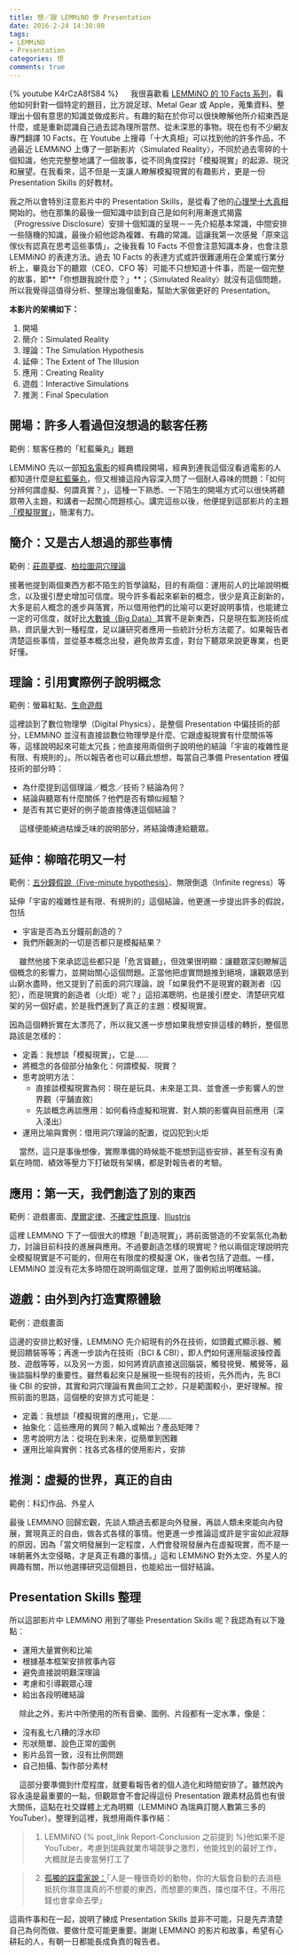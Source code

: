 ```yaml
---
title: 想／跟 LEMMiNO 學 Presentation
date: 2016-2-24 14:30:00
tags: 
- LEMMiNO
- Presentation
categories: 想
comments: true
---
```

{% youtube K4rCzA8fS84 %}
　
我很喜歡看 [LEMMiNO 的 10 Facts 系列](https://www.youtube.com/user/Top10Memes)，看他如何針對一個特定的題目，比方說足球、Metal Gear 或 Apple，蒐集資料、整理出十個有意思的知識並做成影片。有趣的點在於你可以很快瞭解他所介紹東西是什麼，或是重新認識自己過去認為理所當然、從未深思的事物。現在也有不少網友專門翻譯 10 Facts，在 Youtube 上搜尋「十大真相」可以找到他的許多作品，不過最近 LEMMiNO 上傳了一部新影片〈Simulated Reality〉，不同於過去零碎的十個知識，他完完整整地講了一個故事，從不同角度探討「模擬現實」的起源、現況和展望。在我看來，這不但是一支讓人瞭解模擬現實的有趣影片，更是一份 Presentation Skills 的好教材。<!--more-->

我之所以會特別注意影片中的 Presentation Skills，是從看了他的[心理學十大真相](https://www.youtube.com/watch?v=Oons6amow3I)開始的。他在那集的最後一個知識中談到自己是如何利用漸進式揭露（Progressive Disclosure）安排十個知識的呈現－－先介紹基本常識，中間安排一些隨機的知識，最後介紹他認為複雜、有趣的常識。這讓我第一次感覺「原來這傢伙有認真在思考這些事情」，之後我看 10 Facts 不但會注意知識本身，也會注意 LEMMiNO 的表達方法。過去 10 Facts 的表達方式或許很難運用在企業或行業分析上，畢竟台下的聽眾（CEO、CFO 等）可能不只想知道十件事，而是一個完整的故事，即**「你想跟我說什麼？」**；〈Simulated Reality〉就沒有這個問題，所以我覺得這值得分析、整理出幾個重點，幫助大家做更好的 Presentation。

**本影片的架構如下：**
1. 開場
2. 簡介：Simulated Reality
3. 理論：The Simulation Hypothesis
4. 延伸：The Extent of The Illusion
5. 應用：Creating Reality
6. 遊戲：Interactive Simulations
7. 推測：Final Speculation

## 開場：許多人看過但沒想過的駭客任務
範例：駭客任務的「紅藍藥丸」難題

LEMMiNO 先以一部[知名電影](https://zh.wikipedia.org/zh-tw/%E9%BB%91%E5%AE%A2%E5%B8%9D%E5%9B%BD%E7%B3%BB%E5%88%97)的經典橋段開場，經典到連我這個沒看過電影的人都知道什麼是[紅藍藥丸](https://www.youtube.com/watch?v=hi9w5dG5ANY)，但又根據這段內容深入問了一個耐人尋味的問題：「如何分辨何謂虛擬、何謂真實？」，這種一下熟悉、一下陌生的開場方式可以很快將聽眾帶入主題，和講者一起關心問題核心。講完這些以後，他便提到這部影片的主題[「模擬現實」](https://zh.wikipedia.org/zh-hant/%E6%A8%A1%E6%93%AC%E7%8F%BE%E5%AF%A6)，簡潔有力。

## 簡介：又是古人想過的那些事情
範例：[莊周夢蝶](https://zh.wikipedia.org/wiki/%E5%BA%84%E5%91%A8%E6%A2%A6%E8%9D%B6)、[柏拉圖洞穴理論](https://zh.wikipedia.org/zh-hant/%E5%9C%B0%E7%A9%B4%E5%AF%93%E8%A8%80)

接著他提到兩個東西方都不陌生的哲學論點，目的有兩個：運用前人的比喻說明概念，以及援引歷史增加可信度。現今許多看起來嶄新的概念，很少是真正創新的，大多是前人概念的進步與落實，所以借用他們的比喻可以更好說明事情，也能建立一定的可信度，就好比[大數據（Big Data）](https://zh.wikipedia.org/zh-hant/大數據)其實不是新東西，只是現在監測技術成熟，資訊量大到一種程度，足以讓研究者應用一些統計分析方法罷了。如果報告者清楚這些事情，並從基本概念出發，避免故弄玄虛，對台下聽眾來說更專業，也更好懂。

## 理論：引用實際例子說明概念
範例：螢幕紅點、[生命遊戲](https://zh.wikipedia.org/zh-hant/%E5%BA%B7%E5%A8%81%E7%94%9F%E5%91%BD%E6%B8%B8%E6%88%8F)

這裡談到了數位物理學（Digital Physics），是整個 Presentation 中偏技術的部分，LEMMiNO 並沒有直接談數位物理學是什麼、它跟虛擬現實有什麼關係等等，這樣說明起來可能太冗長；他直接用兩個例子說明他的結論「宇宙的複雜性是有限、有規則的」。所以報告者也可以藉此想想，每當自己準備 Presentation 裡偏技術的部分時：

* 為什麼提到這個理論／概念／技術？結論為何？
* 結論與聽眾有什麼關係？他們是否有類似經驗？
* 是否有其它更好的例子能直接傳達這個結論？

　
這樣便能繞過枯燥乏味的說明部分，將結論傳達給聽眾。

## 延伸：柳暗花明又一村
範例：[五分鐘假說（Five-minute hypothesis）](https://www.zhihu.com/question/38257076)、無限倒退（Infinite regress）等

延伸「宇宙的複雜性是有限、有規則的」這個結論，他更進一步提出許多的假說，包括

* 宇宙是否為五分鐘前創造的？
* 我們所觀測的一切是否都只是模擬結果？

　
雖然他接下來承認這些都只是「危言聳聽」，但效果很明顯：讓聽眾深刻瞭解這個概念的影響力，並開始關心這個問題。正當他把虛實問題推到絕境，讓觀眾感到山窮水盡時，他又提到了前面的洞穴理論，說「如果我們不是現實的觀測者（囚犯），而是現實的創造者（火炬）呢？」這招滿聰明，也是援引歷史、清楚研究框架的另一個好處，於是我們進到了真正的主題：模擬現實。

因為這個轉折實在太漂亮了，所以我又進一步想如果我想安排這樣的轉折，整個思路該是怎樣的：

* 定義：我想談「模擬現實」，它是……
* 將概念的各個部分抽象化：何謂模擬、現實？
* 思考說明方法：
  * 直接談模擬現實為何：現在是玩具、未來是工具、並會進一步影響人的世界觀（平鋪直敘）
  * 先談概念再談應用：如何看待虛擬和現實、對人類的影響與目前應用（深入淺出）
* 運用比喻與實例：借用洞穴理論的配置，從囚犯到火炬

　
當然，這只是事後想像，實際準備的時候能不能想到這些安排，甚至有沒有勇氣在時間、績效等壓力下打破既有架構，都是對報告者的考驗。

## 應用：第一天，我們創造了別的東西
範例：遊戲畫面、[摩爾定律](https://zh.wikipedia.org/zh-hant/摩尔定律)、[不確定性原理](https://zh.wikipedia.org/zh-hant/不确定性原理)、[Illustris](www.illustris-project.org/)

這裡 LEMMiNO 下了一個很大的標題「創造現實」，將前面營造的不安氣氛化為動力，討論目前科技的進展與應用。不過要創造怎樣的現實呢？他以兩個定理說明完全模擬現實是不可能的，但用在有限度的模擬還 OK，後者包括了遊戲。一樣，LEMMiNO 並沒有花太多時間在說明兩個定理，並用了圖例給出明確結論。

## 遊戲：由外到內打造實際體驗
範例：遊戲畫面

這邊的安排比較好懂，LEMMiNO 先介紹現有的外在技術，如頭戴式顯示器、觸覺回饋裝等等；再進一步談內在技術（BCI & CBI），即人們如何運用腦波操控義肢、遊戲等等，以及另一方面，如何將資訊直接送回腦袋，觸發視覺、觸覺等，最後談腦科學的重要性。雖然看起來只是展現一些現有的技術，先外而內，先 BCI 後 CBI 的安排，其實和洞穴理論有異曲同工之妙，只是範圍較小，更好理解。按照前面的思路，這個梗的安排方式可能是：

* 定義：我想談「模擬現實的應用」，它是……
* 抽象化：這些應用的異同？輸入或輸出？產品矩陣？
* 思考說明方法：從現在到未來，從簡單到困難
* 運用比喻與實例：找各式各樣的使用影片，安排

## 推測：虛擬的世界，真正的自由
範例：科幻作品、外星人

最後 LEMMiNO 回歸宏觀，先談人類過去都是向外發展，再談人類未來能向內發展，實現真正的自由，做各式各樣的事情。他更進一步推論這或許是宇宙如此寂靜的原因，因為「當文明發展到一定程度，人們會發現發展內在虛擬現實，而不是一味朝著外太空侵略，才是真正有趣的事情。」這和 LEMMiNO 對外太空、外星人的興趣有關，所以他選擇研究這個題目，也能給出一個好結論。

## Presentation Skills 整理
所以這部影片中 LEMMiNO 用到了哪些 Presentation Skills 呢？我認為有以下幾點：

* 運用大量實例和比喻
* 根據基本框架安排敘事內容
* 避免直接說明艱深理論
* 考慮和引導觀眾心理
* 給出各段明確結論

　
除此之外，影片中所使用的所有音樂、圖例、片段都有一定水準，像是：

* 沒有亂七八糟的浮水印
* 形狀簡單、設色正常的圖例
* 影片品質一致，沒有比例問題
* 自己拍攝、製作部分素材

　
這部分要準備到什麼程度，就要看報告者的個人造化和時間安排了。雖然說內容永遠是最重要的一點，但觀眾會不會記得這份 Presentation 跟素材品質也有很大關係，這點在社交媒體上尤為明顯（LEMMiNO 為瑞典訂閱人數第三多的 YouTuber）。整理到這裡，我想用兩件事作結：

> 1. LEMMiNO {% post_link Report-Conclusion 之前提到 %}他如果不是 YouTuber，考慮到瑞典就業市場競爭之激烈，他能找到的最好工作，大概就是去麥當勞打工了

> 2. [孤獨的踩雷家說：](https://www.facebook.com/permalink.php?story_fbid=912332428880545&id=856814281099027)「人是一種很奇妙的動物，你的大腦會自動的去消極抵抗你潛意識真的不想要的東西，而想要的東西，擋也擋不住，不用花錢也會拿命去學」

這兩件事和在一起，說明了練成 Presentation Skills 並非不可能，只是先弄清楚自己為何而做、要做什麼可能更重要。謝謝 LEMMiNO 的影片和故事，希望有心耕耘的人，有朝一日都能長成負責的報告者。